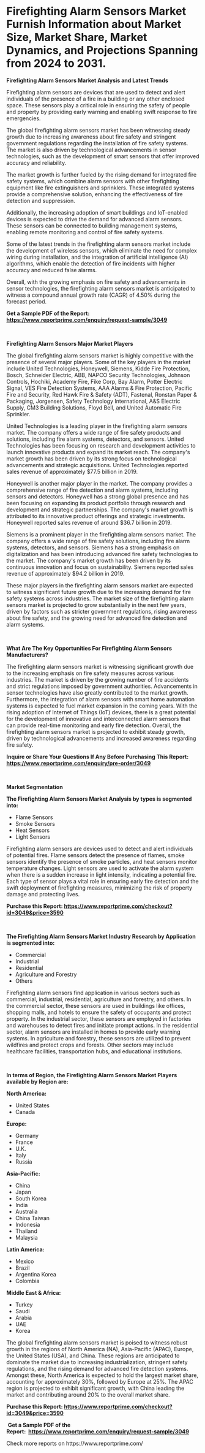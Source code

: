 <p><h1>Firefighting Alarm Sensors Market Furnish Information about Market Size, Market Share, Market Dynamics, and Projections Spanning from 2024 to 2031.</h1></p><p><strong>Firefighting Alarm Sensors Market Analysis and Latest Trends</strong></p>
<p><p>Firefighting alarm sensors are devices that are used to detect and alert individuals of the presence of a fire in a building or any other enclosed space. These sensors play a critical role in ensuring the safety of people and property by providing early warning and enabling swift response to fire emergencies.</p><p>The global firefighting alarm sensors market has been witnessing steady growth due to increasing awareness about fire safety and stringent government regulations regarding the installation of fire safety systems. The market is also driven by technological advancements in sensor technologies, such as the development of smart sensors that offer improved accuracy and reliability.</p><p>The market growth is further fueled by the rising demand for integrated fire safety systems, which combine alarm sensors with other firefighting equipment like fire extinguishers and sprinklers. These integrated systems provide a comprehensive solution, enhancing the effectiveness of fire detection and suppression.</p><p>Additionally, the increasing adoption of smart buildings and IoT-enabled devices is expected to drive the demand for advanced alarm sensors. These sensors can be connected to building management systems, enabling remote monitoring and control of fire safety systems.</p><p>Some of the latest trends in the firefighting alarm sensors market include the development of wireless sensors, which eliminate the need for complex wiring during installation, and the integration of artificial intelligence (AI) algorithms, which enable the detection of fire incidents with higher accuracy and reduced false alarms.</p><p>Overall, with the growing emphasis on fire safety and advancements in sensor technologies, the firefighting alarm sensors market is anticipated to witness a compound annual growth rate (CAGR) of 4.50% during the forecast period.</p></p>
<p><strong>Get a Sample PDF of the Report:&nbsp; <a href="https://www.reportprime.com/enquiry/request-sample/3049">https://www.reportprime.com/enquiry/request-sample/3049</a></strong></p>
<p>&nbsp;</p>
<p><strong>Firefighting Alarm Sensors Major Market Players</strong></p>
<p><p>The global firefighting alarm sensors market is highly competitive with the presence of several major players. Some of the key players in the market include United Technologies, Honeywell, Siemens, Kidde Fire Protection, Bosch, Schneider Electric, ABB, NAPCO Security Technologies, Johnson Controls, Hochiki, Academy Fire, Fike Corp, Bay Alarm, Potter Electric Signal, VES Fire Detection Systems, AAA Alarms & Fire Protection, Pacific Fire and Security, Red Hawk Fire & Safety (ADT), Fastenal, Ronstan Paper & Packaging, Jorgensen, Safety Technology International, A&S Electric Supply, CM3 Building Solutions, Floyd Bell, and United Automatic Fire Sprinkler.</p><p>United Technologies is a leading player in the firefighting alarm sensors market. The company offers a wide range of fire safety products and solutions, including fire alarm systems, detectors, and sensors. United Technologies has been focusing on research and development activities to launch innovative products and expand its market reach. The company's market growth has been driven by its strong focus on technological advancements and strategic acquisitions. United Technologies reported sales revenue of approximately $77.5 billion in 2019.</p><p>Honeywell is another major player in the market. The company provides a comprehensive range of fire detection and alarm systems, including sensors and detectors. Honeywell has a strong global presence and has been focusing on expanding its product portfolio through research and development and strategic partnerships. The company's market growth is attributed to its innovative product offerings and strategic investments. Honeywell reported sales revenue of around $36.7 billion in 2019.</p><p>Siemens is a prominent player in the firefighting alarm sensors market. The company offers a wide range of fire safety solutions, including fire alarm systems, detectors, and sensors. Siemens has a strong emphasis on digitalization and has been introducing advanced fire safety technologies to the market. The company's market growth has been driven by its continuous innovation and focus on sustainability. Siemens reported sales revenue of approximately $94.2 billion in 2019.</p><p>These major players in the firefighting alarm sensors market are expected to witness significant future growth due to the increasing demand for fire safety systems across industries. The market size of the firefighting alarm sensors market is projected to grow substantially in the next few years, driven by factors such as stricter government regulations, rising awareness about fire safety, and the growing need for advanced fire detection and alarm systems.</p></p>
<p>&nbsp;</p>
<p><strong>What Are The Key Opportunities For Firefighting Alarm Sensors Manufacturers?</strong></p>
<p><p>The firefighting alarm sensors market is witnessing significant growth due to the increasing emphasis on fire safety measures across various industries. The market is driven by the growing number of fire accidents and strict regulations imposed by government authorities. Advancements in sensor technologies have also greatly contributed to the market growth. Furthermore, the integration of alarm sensors with smart home automation systems is expected to fuel market expansion in the coming years. With the rising adoption of Internet of Things (IoT) devices, there is a great potential for the development of innovative and interconnected alarm sensors that can provide real-time monitoring and early fire detection. Overall, the firefighting alarm sensors market is projected to exhibit steady growth, driven by technological advancements and increased awareness regarding fire safety.</p></p>
<p><strong>Inquire or Share Your Questions If Any Before Purchasing This Report: <a href="https://www.reportprime.com/enquiry/pre-order/3049">https://www.reportprime.com/enquiry/pre-order/3049</a></strong></p>
<p>&nbsp;</p>
<p><strong>Market Segmentation</strong></p>
<p><strong>The Firefighting Alarm Sensors Market Analysis by types is segmented into:</strong></p>
<p><ul><li>Flame Sensors</li><li>Smoke Sensors</li><li>Heat Sensors</li><li>Light Sensors</li></ul></p>
<p><p>Firefighting alarm sensors are devices used to detect and alert individuals of potential fires. Flame sensors detect the presence of flames, smoke sensors identify the presence of smoke particles, and heat sensors monitor temperature changes. Light sensors are used to activate the alarm system when there is a sudden increase in light intensity, indicating a potential fire. Each type of sensor plays a vital role in ensuring early fire detection and the swift deployment of firefighting measures, minimizing the risk of property damage and protecting lives.</p></p>
<p><strong>Purchase this Report:&nbsp;<a href="https://www.reportprime.com/checkout?id=3049&price=3590">https://www.reportprime.com/checkout?id=3049&price=3590</a></strong></p>
<p>&nbsp;</p>
<p><strong>The Firefighting Alarm Sensors Market Industry Research by Application is segmented into:</strong></p>
<p><ul><li>Commercial</li><li>Industrial</li><li>Residential</li><li>Agriculture and Forestry</li><li>Others</li></ul></p>
<p><p>Firefighting alarm sensors find application in various sectors such as commercial, industrial, residential, agriculture and forestry, and others. In the commercial sector, these sensors are used in buildings like offices, shopping malls, and hotels to ensure the safety of occupants and protect property. In the industrial sector, these sensors are employed in factories and warehouses to detect fires and initiate prompt actions. In the residential sector, alarm sensors are installed in homes to provide early warning systems. In agriculture and forestry, these sensors are utilized to prevent wildfires and protect crops and forests. Other sectors may include healthcare facilities, transportation hubs, and educational institutions.</p></p>
<p>&nbsp;</p>
<p><strong>In terms of Region, the Firefighting Alarm Sensors Market Players available by Region are:</strong></p>
<p>
    <p> <strong> North America: </strong>
        <ul>
            <li>United States</li>
            <li>Canada</li>
        </ul>
        </p> 
    <p> <strong> Europe: </strong>
        <ul>
            <li>Germany</li>
            <li>France</li>
            <li>U.K.</li>
            <li>Italy</li>
            <li>Russia</li>
        </ul>
        </p> 
    <p> <strong> Asia-Pacific: </strong>
        <ul>
            <li>China</li>
            <li>Japan</li>
            <li>South Korea</li>
            <li>India</li>
            <li>Australia</li>
            <li>China Taiwan</li>
            <li>Indonesia</li>
            <li>Thailand</li>
            <li>Malaysia</li>
        </ul>
        </p> 
    <p> <strong> Latin America: </strong>
        <ul>
            <li>Mexico</li>
            <li>Brazil</li>
            <li>Argentina Korea</li>
            <li>Colombia</li>
        </ul>
        </p> 
    <p> <strong> Middle East & Africa: </strong>
        <ul>
            <li>Turkey</li>
            <li>Saudi</li>
            <li>Arabia</li>
            <li>UAE</li>
            <li>Korea</li>
        </ul>
    </p>
    </p>
<p><p>The global firefighting alarm sensors market is poised to witness robust growth in the regions of North America (NA), Asia-Pacific (APAC), Europe, the United States (USA), and China. These regions are anticipated to dominate the market due to increasing industrialization, stringent safety regulations, and the rising demand for advanced fire detection systems. Amongst these, North America is expected to hold the largest market share, accounting for approximately 30%, followed by Europe at 25%. The APAC region is projected to exhibit significant growth, with China leading the market and contributing around 20% to the overall market share.</p></p>
<p><strong>Purchase this Report: <a href="https://www.reportprime.com/checkout?id=3049&price=3590">https://www.reportprime.com/checkout?id=3049&price=3590</a></strong></p>
<p>&nbsp;<strong>Get a Sample PDF of the Report:&nbsp;&nbsp;<a href="https://www.reportprime.com/enquiry/request-sample/3049">https://www.reportprime.com/enquiry/request-sample/3049</a></strong></p>
<p><strong></strong></p>
<p>Check more reports on https://www.reportprime.com/</p>